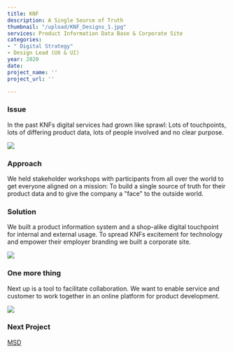 ```yaml
---
title: KNF
description: A Single Source of Truth
thumbnail: "/upload/KNF_Designs_1.jpg"
services: Product Information Data Base & Corporate Site
categories:
- " Digital Strategy"
- Design Lead (UX & UI)
year: 2020
date: 
project_name: ''
project_url: ''

---
```

### Issue

In the past KNFs digital services had grown like sprawl: Lots of touchpoints, lots of differing product data, lots of people involved and no clear purpose. 

![](/upload/KNF_Designs_2.jpg)

### Approach

<p class="einleser">We held stakeholder workshops with participants from all over the world to get everyone aligned on a mission: To build a single source of truth for their product data and to give the company a "face" to the outside world.</p>

### Solution

We built a product information system and a shop-alike digital touchpoint for internal and external usage. To spread KNFs excitement for technology and empower their employer branding we built a corporate site.

![](/upload/KNF_Designs_3.jpg)

### One more thing

Next up is a tool to facilitate collaboration. We want to enable service and customer to work together in an online platform for product development.

![](/upload/KNF_Designs_4.jpg)

### **Next Project**

[MSD](/works/msd.html)